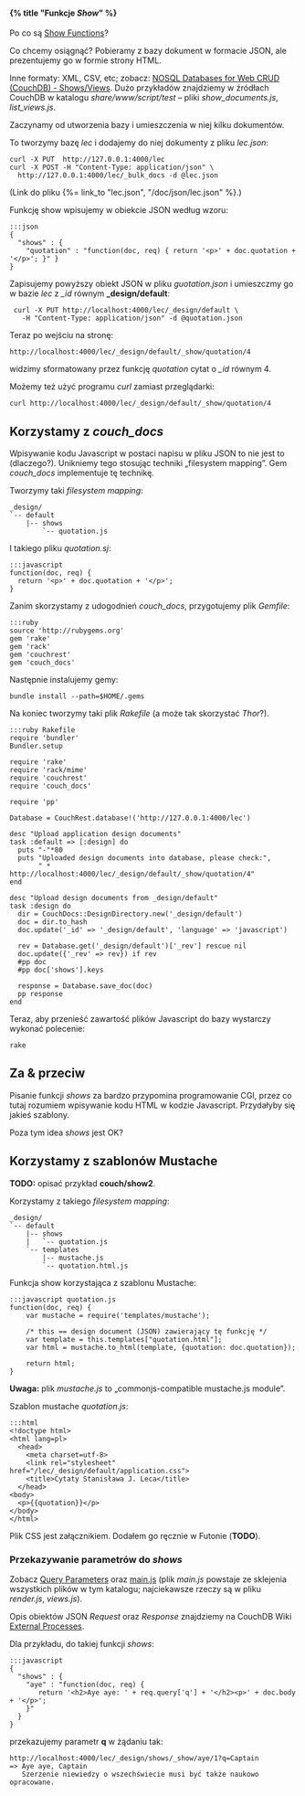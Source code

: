 #### {% title "Funkcje *Show*" %}

Po co są [Show Functions](http://guide.couchdb.org/draft/show.html)?

Co chcemy osiągnąć? Pobieramy z bazy dokument w formacie JSON,
ale prezentujemy go w formie strony HTML.

Inne formaty: XML, CSV, etc; zobacz:
[NOSQL Databases for Web CRUD (CouchDB) - Shows/Views](http://java.dzone.com/articles/nosql-databases-web-crud).
Dużo przykładów znajdziemy w źródłach CouchDB w katalogu *share/www/script/test* –
pliki *show_documents.js*, *list_views.js*.

Zaczynamy od utworzenia bazy i umieszczenia w niej kilku dokumentów.

To tworzymy bazę *lec* i dodajemy do niej dokumenty z pliku *lec.json*:

    curl -X PUT  http://127.0.0.1:4000/lec
    curl -X POST -H "Content-Type: application/json" \
      http://127.0.0.1:4000/lec/_bulk_docs -d @lec.json

(Link do pliku {%= link_to "lec.json", "/doc/json/lec.json" %}.)

Funkcję show wpisujemy w obiekcie JSON według wzoru:

    :::json
    {
      "shows" : {
        "quotation" : "function(doc, req) { return '<p>' + doc.quotation + '</p>'; }" }
    }

Zapisujemy powyższy obiekt JSON w pliku *guotation.json*
i umieszczmy go w bazie *lec* z *\_id* równym **_design/default**:

     curl -X PUT http://localhost:4000/lec/_design/default \
       -H "Content-Type: application/json" -d @quotation.json

Teraz po wejściu na stronę:

    http://localhost:4000/lec/_design/default/_show/quotation/4

widzimy sformatowany przez funkcję *quotation* cytat o *_id* równym 4.

Możemy też użyć programu *curl* zamiast przeglądarki:

    curl http://localhost:4000/lec/_design/default/_show/quotation/4


## Korzystamy z *couch_docs*

Wpisywanie kodu Javascript w postaci napisu w pliku JSON to nie jest
to (dlaczego?). Unikniemy tego stosując techniki „filesystem mapping”.
Gem *couch_docs* implementuje tę technikę. 

Tworzymy taki *filesystem mapping*:

    _design/
    `-- default
        |-- shows
            `-- quotation.js

I takiego pliku *quotation.sj*:

    :::javascript
    function(doc, req) { 
      return '<p>' + doc.quotation + '</p>'; 
    }

Zanim skorzystamy z udogodnień *couch_docs*, przygotujemy plik *Gemfile*:

    :::ruby
    source 'http://rubygems.org'
    gem 'rake'
    gem 'rack'
    gem 'couchrest'
    gem 'couch_docs'

Następnie instalujemy gemy:

    bundle install --path=$HOME/.gems

Na koniec tworzymy taki plik *Rakefile* (a może tak skorzystać *Thor*?).

    :::ruby Rakefile
    require 'bundler'
    Bundler.setup
    
    require 'rake'
    require 'rack/mime'
    require 'couchrest'
    require 'couch_docs'
    
    require 'pp'
    
    Database = CouchRest.database!('http://127.0.0.1:4000/lec')
    
    desc "Upload application design documents"
    task :default => [:design] do
      puts "-"*80
      puts "Uploaded design documents into database, please check:",
           " * http://localhost:4000/lec/_design/default/_show/quotation/4"
    end
    
    desc "Upload design documents from _design/default"
    task :design do
      dir = CouchDocs::DesignDirectory.new('_design/default')
      doc = dir.to_hash
      doc.update('_id' => '_design/default', 'language' => 'javascript')
    
      rev = Database.get('_design/default')['_rev'] rescue nil
      doc.update({'_rev' => rev}) if rev
      #pp doc
      #pp doc['shows'].keys
      
      response = Database.save_doc(doc)
      pp response
    end

Teraz, aby przenieść zawartość plików Javascript do bazy wystarczy
wykonać polecenie:

    rake


## Za & przeciw

Pisanie funkcji *shows* za bardzo przypomina programowanie CGI,
przez co tutaj rozumiem wpisywanie kodu HTML w kodzie Javascript.
Przydałyby się jakieś szablony.

Poza tym idea *shows* jest OK?


## Korzystamy z szablonów Mustache

**TODO:** opisać przykład **couch/show2**. 

Korzystamy z takiego *filesystem mapping*:

    _design/
    `-- default
        |-- shows
        |   `-- quotation.js
        `-- templates
            |-- mustache.js
            `-- quotation.html.js

Funkcja show korzystająca z szablonu Mustache:

    :::javascript quotation.js
    function(doc, req) { 
        var mustache = require('templates/mustache');
    
        /* this == design document (JSON) zawierający tę funkcję */
        var template = this.templates["quotation.html"]; 
        var html = mustache.to_html(template, {quotation: doc.quotation});
    
        return html;
    }

**Uwaga:** plik *mustache.js* to „commonjs-compatible mustache.js module”.

Szablon mustache *quotation.js*:

    :::html
    <!doctype html>
    <html lang=pl>
      <head>
        <meta charset=utf-8>
        <link rel="stylesheet" href="/lec/_design/default/application.css">
        <title>Cytaty Stanisława J. Leca</title>
      </head>
    <body>
      <p>{{quotation}}</p>
    </body>
    </html>

Plik CSS jest załącznikiem. Dodałem go ręcznie w Futonie (**TODO**).



### Przekazywanie parametrów do *shows*

Zobacz [Query Parameters](http://books.couchdb.org/relax/design-documents/shows)
oraz [main.js](http://svn.apache.org/viewvc/couchdb/trunk/share/server/)
(plik *main.js* powstaje ze sklejenia wszystkich plików w tym katalogu;
najciekawsze rzeczy są w pliku *render.js*, *views.js*).

Opis obiektów JSON *Request* oraz *Response* znajdziemy na CouchDB Wiki
[External Processes](http://wiki.apache.org/couchdb/ExternalProcesses).

Dla przykładu, do takiej funkcji *shows*:

    :::javascript
    {
      "shows" : {
        "aye" : "function(doc, req) {
           return '<h2>Aye aye: ' + req.query['q'] + '</h2><p>' + doc.body + '</p>';
        }"
      }
    }

przekazujemy parametr **q** w żądaniu tak:

    http://localhost:4000/lec/_design/shows/_show/aye/1?q=Captain
    => Aye aye, Captain
       Szerzenie niewiedzy o wszechświecie musi być także naukowo opracowane.
